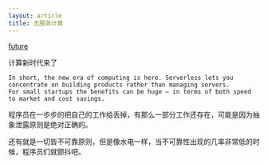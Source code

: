 ```yaml
---
layout: article
title: 无服务计算
---
```


[future](https://medium.com/@aidan.hallett/why-serverless-is-the-future-for-small-startups-37192419d0c3)


计算新时代来了

```
In short, the new era of computing is here. Serverless lets you concentrate on building products rather than managing servers. 
For small startups the benefits can be huge — in terms of both speed to market and cost savings.
```

程序员在一步步的把自己的工作给丢掉，有那么一部分工作还存在，可能是因为抽象泄露原则是绝对正确的。

还有就是一切皆不可靠原则，但是像水电一样，当不可靠性出现的几率非常低的时候，程序员们就颤抖吧。

